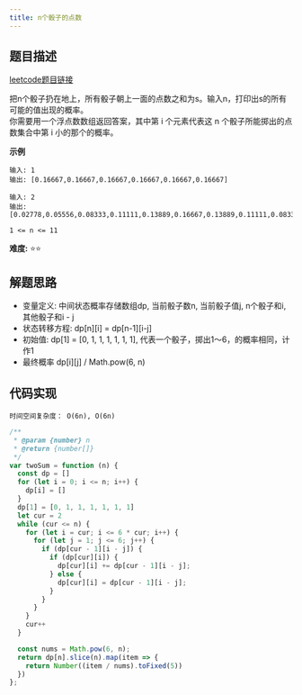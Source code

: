 ```yaml
---
title: n个骰子的点数
---
```


## 题目描述
[leetcode题目链接](https://leetcode-cn.com/problems/nge-tou-zi-de-dian-shu-lcof/solution/jian-zhi-offer-60-nge-tou-zi-de-dian-shu-by-kong-k/)

把n个骰子扔在地上，所有骰子朝上一面的点数之和为s。输入n，打印出s的所有可能的值出现的概率。  
你需要用一个浮点数数组返回答案，其中第 i 个元素代表这 n 个骰子所能掷出的点数集合中第 i 小的那个的概率。

**示例**
```
输入: 1
输出: [0.16667,0.16667,0.16667,0.16667,0.16667,0.16667]

输入: 2
输出: [0.02778,0.05556,0.08333,0.11111,0.13889,0.16667,0.13889,0.11111,0.08333,0.05556,0.02778]

1 <= n <= 11
```

**难度:** ⭐⭐

## 解题思路
- 变量定义: 中间状态概率存储数组dp, 当前骰子数n, 当前骰子值j, n个骰子和i, 其他骰子和i - j
- 状态转移方程: dp[n][i] = dp[n-1][i-j]
- 初始值: dp[1] = [0, 1, 1, 1, 1, 1, 1], 代表一个骰子，掷出1～6，的概率相同，计作1
- 最终概率 dp[i][j] / Math.pow(6, n)

## 代码实现
`时间空间复杂度： O(6n), O(6n)`

```js
/**
 * @param {number} n
 * @return {number[]}
 */
var twoSum = function (n) {
  const dp = []
  for (let i = 0; i <= n; i++) {
    dp[i] = []
  }
  dp[1] = [0, 1, 1, 1, 1, 1, 1]
  let cur = 2
  while (cur <= n) {
    for (let i = cur; i <= 6 * cur; i++) {
      for (let j = 1; j <= 6; j++) {
        if (dp[cur - 1][i - j]) {
          if (dp[cur][i]) {
            dp[cur][i] += dp[cur - 1][i - j];
          } else {
            dp[cur][i] = dp[cur - 1][i - j];
          }
        }
      }
    }
    cur++
  }

  const nums = Math.pow(6, n);
  return dp[n].slice(n).map(item => {
    return Number((item / nums).toFixed(5))
  })
};
```


